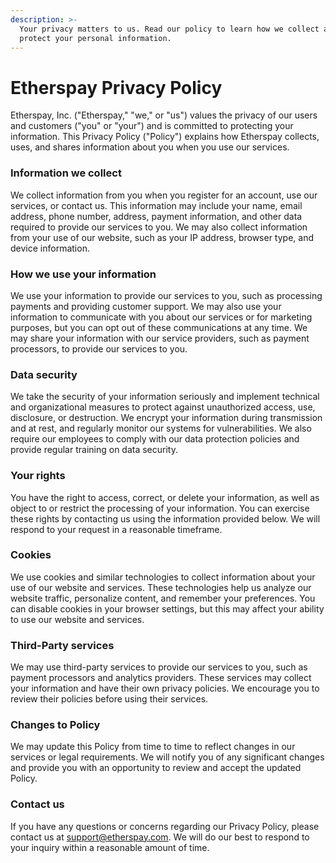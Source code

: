 ```yaml
---
description: >-
  Your privacy matters to us. Read our policy to learn how we collect and
  protect your personal information.
---
```


# Etherspay Privacy Policy

Etherspay, Inc. ("Etherspay," "we," or "us") values the privacy of our users and customers ("you" or "your") and is committed to protecting your information. This Privacy Policy ("Policy") explains how Etherspay collects, uses, and shares information about you when you use our services.

### Information we collect

We collect information from you when you register for an account, use our services, or contact us. This information may include your name, email address, phone number, address, payment information, and other data required to provide our services to you. We may also collect information from your use of our website, such as your IP address, browser type, and device information.

### How we use your information

We use your information to provide our services to you, such as processing payments and providing customer support. We may also use your information to communicate with you about our services or for marketing purposes, but you can opt out of these communications at any time. We may share your information with our service providers, such as payment processors, to provide our services to you.

### Data security

We take the security of your information seriously and implement technical and organizational measures to protect against unauthorized access, use, disclosure, or destruction. We encrypt your information during transmission and at rest, and regularly monitor our systems for vulnerabilities. We also require our employees to comply with our data protection policies and provide regular training on data security.

### Your rights

You have the right to access, correct, or delete your information, as well as object to or restrict the processing of your information. You can exercise these rights by contacting us using the information provided below. We will respond to your request in a reasonable timeframe.

### Cookies

We use cookies and similar technologies to collect information about your use of our website and services. These technologies help us analyze our website traffic, personalize content, and remember your preferences. You can disable cookies in your browser settings, but this may affect your ability to use our website and services.

### Third-Party services

We may use third-party services to provide our services to you, such as payment processors and analytics providers. These services may collect your information and have their own privacy policies. We encourage you to review their policies before using their services.

### Changes to Policy

We may update this Policy from time to time to reflect changes in our services or legal requirements. We will notify you of any significant changes and provide you with an opportunity to review and accept the updated Policy.

### Contact us

If you have any questions or concerns regarding our Privacy Policy, please contact us at support@etherspay.com. We will do our best to respond to your inquiry within a reasonable amount of time.

